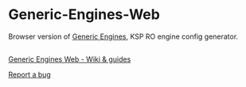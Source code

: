 # Generic-Engines-Web
Browser version of [Generic Engines](https://github.com/PatPL/Generic-Engines), KSP RO engine config generator.

##

[Generic Engines Web - Wiki & guides](https://github.com/PatPL/Generic-Engines-Web/wiki)

[Report a bug](https://github.com/PatPL/Generic-Engines-Web/issues/new/choose)
